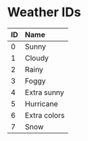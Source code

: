 # Weather IDs

| ID | Name |
| :--- | :--- |
| 0 | Sunny |
| 1 | Cloudy |
| 2 | Rainy |
| 3 | Foggy |
| 4 | Extra sunny |
| 5 | Hurricane |
| 6 | Extra colors |
| 7 | Snow |



